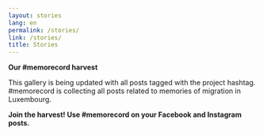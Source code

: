 ```yaml
---
layout: stories
lang: en
permalink: /stories/
link: /stories/
title: Stories
---
```


**Our #memorecord harvest** 
<!-- more -->
This gallery is being updated with all posts tagged with the project hashtag. #memorecord is collecting all posts related to memories of migration in Luxembourg. 

**Join the harvest! Use #memorecord on your Facebook and Instagram posts.**
